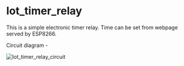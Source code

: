 # Iot_timer_relay
This is a simple electronic timer relay. Time can be set from webpage served by ESP8266.

Circuit diagram - 

![Iot_timer_relay_circuit](https://github.com/user-attachments/assets/c56a4784-02b9-43a3-a00d-e80732448b64)
